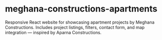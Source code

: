 # meghana-constructions-apartments
Responsive React website for showcasing apartment projects by Meghana Constructions. Includes project listings, filters, contact form, and map integration — inspired by Aparna Constructions.
